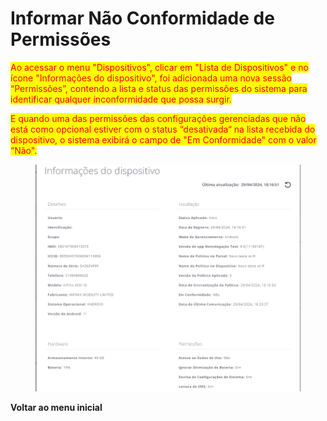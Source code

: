 # Informar Não Conformidade de Permissões

<mark style="color:red;">Ao acessar o menu "Dispositivos", clicar em "Lista de Dispositivos" e no ícone "Informações do dispositivo", foi adicionada uma nova sessão “Permissões”, contendo a lista e status das permissões do sistema para identificar qualquer inconformidade que possa surgir.</mark>

<mark style="color:red;">E quando uma das permissões das configurações gerenciadas que não está como opcional estiver com o status “desativada“ na lista recebida do dispositivo, o sistema exibirá o campo de "Em Conformidade" com o valor “Não".</mark>

<figure><img src="../../.gitbook/assets/image (3).png" alt=""><figcaption></figcaption></figure>

**Voltar ao menu inicial**
